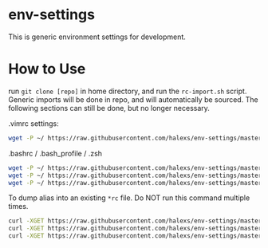 # env-settings
This is generic environment settings for development.

# How to Use
run `git clone [repo]` in home directory, and run the `rc-import.sh` script.
Generic imports will be done in repo, and will automatically be sourced.
The following sections can still be done, but no longer necessary.

.vimrc settings:
```bash
wget -P ~/ https://raw.githubusercontent.com/halexs/env-settings/master/.vimrc
```

.bashrc / .bash_profile / .zsh
```bash
wget -P ~/ https://raw.githubusercontent.com/halexs/env-settings/master/.bashrc
wget -P ~/ https://raw.githubusercontent.com/halexs/env-settings/master/.bash_profile
wget -P ~/ https://raw.githubusercontent.com/halexs/env-settings/master/.zshrc
```

To dump alias into an existing `*rc` file. Do NOT run this command multiple times.
```bash
curl -XGET https://raw.githubusercontent.com/halexs/env-settings/master/template_rc >> ~/.bashrc && source ~/.bashrc
curl -XGET https://raw.githubusercontent.com/halexs/env-settings/master/template_rc >> ~/.bash_profile && source ~/.bash_profile
curl -XGET https://raw.githubusercontent.com/halexs/env-settings/master/template_rc >> ~/.zshrc && source ~/.zshrc
```
